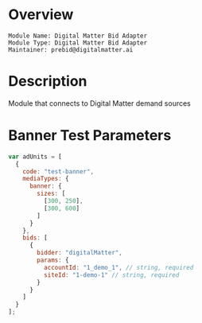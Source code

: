 # Overview

```
Module Name: Digital Matter Bid Adapter
Module Type: Digital Matter Bid Adapter
Maintainer: prebid@digitalmatter.ai
```

# Description

Module that connects to Digital Matter demand sources

# Banner Test Parameters

```js
var adUnits = [
  {
    code: "test-banner",
    mediaTypes: {
      banner: {
        sizes: [
          [300, 250],
          [300, 600]
        ]
      }
    },
    bids: [
      {
        bidder: "digitalMatter",
        params: {
          accountId: "1_demo_1", // string, required
          siteId: "1-demo-1" // string, required
        }
      }
    ]
  }
];
```
